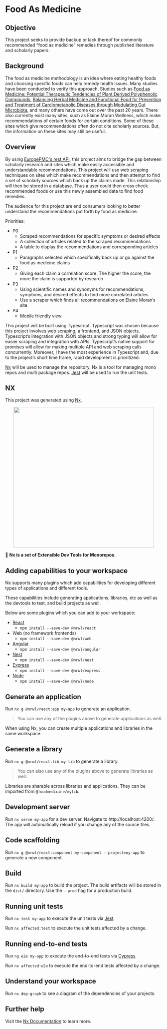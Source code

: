 # Food As Medicine

## Objective

This project seeks to provide backup or lack thereof for commonly recommended “food as medicine” remedies through published literature and scholarly papers.

## Background

The food as medicine methodology is an idea where eating healthy foods and choosing specific foods can help remedy health issues. Many studies have been conducted to verify this approach. Studies such as [Food as Medicine: Potential Therapeutic Tendencies of Plant Derived Polyphenolic Compounds](https://pdfs.semanticscholar.org/fae8/cbb215a33657de9a8e50b4a590dd2577825b.pdf), [Balancing Herbal Medicine and Functional Food for Prevention and Treatment of Cardiometabolic Diseases through Modulating Gut Microbiota](https://www.frontiersin.org/articles/10.3389/fmicb.2017.02146/full), and many others have come out over the past 20 years. There also currently exist many sites, such as Elaine Moran Wellness, which make recommendations of certain foods for certain conditions. Some of these sites which give recommendations often do not cite scholarly sources. But, the information on these sites may still be useful.

## Overview

By using [EuropePMC's rest API](https://europepmc.org/RestfulWebService), this project aims to bridge the gap between scholarly research and sites which make easily accessible and understandable recommendations.
This project will use web scraping techniques on sites which make recommendations and then attempt to find a set of scholarly sources which back up the claims made. This relationship will then be stored in a database. Thus a user could then cross check recommended foods or use this newly assembled data to find food remedies.

The audience for this project are end consumers looking to better understand the recommendations put forth by food as medicine.

Priorities:
- P0
  - Scraped recommendations for specific symptoms or desired effects
  - A collection of articles related to the scraped recommendations
  - A table to display the recommendations and corresponding articles
- P1
  - Paragraphs selected which specifically back up or go against the food as medicine claims
- P2
  - Giving each claim a correlation score. The higher the score, the more the claim is supported by research
- P3
  - Using scientific names and synonyms for recommendations, symptoms, and desired effects to find more correlated articles
  - Use a scraper which finds all recommendations on Elaine Moran’s site
- P4
  - Mobile friendly view

This project will be built using Typescript. Typescript was chosen because this project involves web scraping, a frontend, and JSON objects. Typescript’s integration with JSON objects and strong typing will allow for easier scraping and integration with APIs. Typescript’s native support for promises will allow for making multiple API and web scraping calls concurrently.
Moreover, I have the most experience in Typescript and, due to the project’s short time frame, rapid development is prioritized.

[Nx](https://nx.dev/) will be used to manage the repository. Nx is a tool for managing mono repos and multi package repos. [Jest](https://jestjs.io/) will be used to run the unit tests.

## NX

This project was generated using [Nx](https://nx.dev).

<p align="center"><img src="https://raw.githubusercontent.com/nrwl/nx/master/nx-logo.png" width="450"></p>

🔎 **Nx is a set of Extensible Dev Tools for Monorepos.**

## Adding capabilities to your workspace

Nx supports many plugins which add capabilities for developing different types of applications and different tools.

These capabilities include generating applications, libraries, etc as well as the devtools to test, and build projects as well.

Below are some plugins which you can add to your workspace:

- [React](https://reactjs.org)
  - `npm install --save-dev @nrwl/react`
- Web (no framework frontends)
  - `npm install --save-dev @nrwl/web`
- [Angular](https://angular.io)
  - `npm install --save-dev @nrwl/angular`
- [Nest](https://nestjs.com)
  - `npm install --save-dev @nrwl/nest`
- [Express](https://expressjs.com)
  - `npm install --save-dev @nrwl/express`
- [Node](https://nodejs.org)
  - `npm install --save-dev @nrwl/node`

## Generate an application

Run `nx g @nrwl/react:app my-app` to generate an application.

> You can use any of the plugins above to generate applications as well.

When using Nx, you can create multiple applications and libraries in the same workspace.

## Generate a library

Run `nx g @nrwl/react:lib my-lib` to generate a library.

> You can also use any of the plugins above to generate libraries as well.

Libraries are sharable across libraries and applications. They can be imported from `@foodmedicine/mylib`.

## Development server

Run `nx serve my-app` for a dev server. Navigate to http://localhost:4200/. The app will automatically reload if you change any of the source files.

## Code scaffolding

Run `nx g @nrwl/react:component my-component --project=my-app` to generate a new component.

## Build

Run `nx build my-app` to build the project. The build artifacts will be stored in the `dist/` directory. Use the `--prod` flag for a production build.

## Running unit tests

Run `nx test my-app` to execute the unit tests via [Jest](https://jestjs.io).

Run `nx affected:test` to execute the unit tests affected by a change.

## Running end-to-end tests

Run `ng e2e my-app` to execute the end-to-end tests via [Cypress](https://www.cypress.io).

Run `nx affected:e2e` to execute the end-to-end tests affected by a change.

## Understand your workspace

Run `nx dep-graph` to see a diagram of the dependencies of your projects.

## Further help

Visit the [Nx Documentation](https://nx.dev) to learn more.
